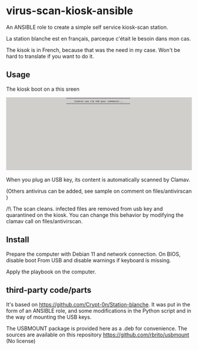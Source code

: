 # virus-scan-kiosk-ansible

An ANSIBLE role to create a simple self service kiosk-scan station.

La station blanche est en français, parceque c'était le besoin dans mon cas.

The kisok is in French, because that was the need in my case. Won't be hard to translate if you want to do it.

## Usage

The kiosk boot on a this sreen 

![main screen](doc/mainscreen.png)

When you plug an USB key, its content is automatically scanned by Clamav.

(Others antivirus can be added, see sample on comment on files/antivirscan )

/!\ The scan cleans. infected files are removed from usb key and quarantined on the kiosk. You can change this behavior by modifying the clamav call on files/antivirscan.

## Install

Prepare the computer with Debian 11 and network connection.
On BIOS, disable boot From USB and disable warnings if keyboard is missing.

Apply the playbook on the computer.


## third-party code/parts

It's based on https://github.com/Crypt-0n/Station-blanche. It was put in the form of an ANSIBLE role, and some modifications in the Python script and in the way of mounting the USB keys.

The USBMOUNT package is provided here as a .deb for convenience. The sources are available on this repository https://github.com/rbrito/usbmount (No license)